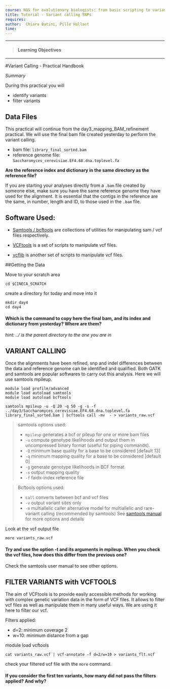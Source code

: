 ```yaml
---
course: NGS for evolutionary biologists: from basic scripting to variant calling
title: Tutorial - Variant calling SNPs
requires:
author:  Chiara Batini, Pille Hallast  
time:
---
```

------------
> #### Learning Objectives
------------


#Variant Calling - Practical Handbook

*Summary*

During this practical you will  
- identify variants
- filter variants

## Data Files

This practical will continue from the day3_mapping_BAM_refinement practical. We will use the final bam file created yesterday to perform the variant calling.  

- bam file: `library_final_sorted.bam`
- reference genome file: `Saccharomyces_cerevisiae.EF4.68.dna.toplevel.fa`

**Are the reference index and dictionary in the same directory as the reference file?**


If you are starting your analyses directly from a `.bam` file created by someone else, make sure you have the same reference genome they have used for the alignment. It is essential that the contigs in the reference are the same, in number, length and ID, to those used in the `.bam` file.

## Software Used:

- [Samtools / bcftools](http://samtools.sourceforge.net/samtools.shtml) are collections of utilities for manipulating sam / vcf files respectively.  

- [VCFtools](http://vcftools.sourceforge.net/) is a set of scripts to manipulate vcf files.

- [vcflib](https://github.com/ekg/vcflib) is another set of scripts to manipulate vcf files.


##Getting the Data

Move to your scratch area
```
cd $CINECA_SCRATCH
```
create a directory for today and move into it
```
mkdir day4
cd day4
```

#### Which is the command to copy here the final bam, and its index and dictionary from yesterday? Where are them?

*hint: ../ is the parent directory to the one you are in*


## VARIANT CALLING

Once the alignments have been refined, snp and indel differences between the data and reference genome can be identified and qualified. Both GATK and samtools are popular softwares to carry out this analysis. Here we will use samtools mpileup.
```
module load profile/advanced
module load autoload samtools
module load autoload bcftools

samtools mpileup -u -Q 20 -q 50 -g -s -f ../day3/Saccharomyces_cerevisiae.EF4.68.dna.toplevel.fa library_final_sorted.bam | bcftools call -mv  - > variants_raw.vcf
```
>samtools options used:
>- `mpileup`    generates a bcf or pileup for one or more bam files
>- `-u`    compute genotype likelihoods and output them in uncompressed binary format (useful for piping commands).
>- `-Q`    minimum base quality for a base to be considered [default 13]
>- `-q`    minimum mapping quality for a base to be considered [default 0]
>- `-g`    generate genotype likelihoods in BCF format
>- `-s`    output mapping quality
>- `-f`    faidx-index reference file


>Bcftools options used:
> - `call`    converts between bcf and vcf files
> - `-v`    output variant sites only
>- `-m`    multiallelic caller alternative model for multiallelic and rare-variant calling (recommended by samtools)
>See [samtools manual](http://samtools.sourceforge.net/samtools.shtml ) for more options and details

Look at the vcf output file
```
more variants_raw.vcf
```

#### Try and use the option -t and its arguments in mpileup. When you check the vcf files, how does this differ from the previous one?

Check the samtools user manual to see other options.

## FILTER VARIANTS with VCFTOOLS

The aim of VCFtools is to provide easily accessible methods for working with complex genetic variation data in the form of VCF files. It allows to filter vcf files as well as manipulate them in many useful ways. We are using it here to filter our vcf.

Filters applied:
- d=2: minimum coverage 2
- w=10: minimum distance from a gap

module load vcftools
```
cat variants_raw.vcf | vcf-annotate -f d=2/w=10 > variants_flt.vcf
```

check your filtered vcf file with the `more` command.

#### If you consider the first ten variants, how many did not pass the filters applied? And why?



